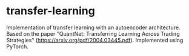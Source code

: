 # transfer-learning
Implementation of transfer learning with an autoencoder architecture. Based on the paper "QuantNet: Transferring Learning Across Trading Strategies" (https://arxiv.org/pdf/2004.03445.pdf). Implemented using PyTorch.
